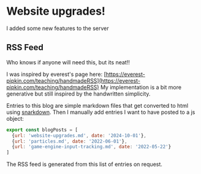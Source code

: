 # Website upgrades!

I added some new features to the server

## RSS Feed

Who knows if anyone will need this, but its neat!!

I was inspired by everest's page here: [https://everest-pipkin.com/teaching/handmadeRSS](https://everest-pipkin.com/teaching/handmadeRSS)
My implementation is a bit more generative but still inspired by the handwritten simplicity.

Entries to this blog are simple markdown files that get converted to html using [snarkdown](https://github.com/developit/snarkdown). Then I manually add entries I want to have posted to a js object:

```javascript
export const blogPosts = [
  {url: 'website-upgrades.md', date: '2024-10-01'},
  {url: 'particles.md', date: '2022-06-01'},
  {url: 'game-engine-input-tracking.md', date: '2022-05-22'}
]
```

The RSS feed is generated from this list of entries on request.
